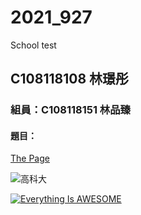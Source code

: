 # 2021_927
School test

## C108118108 林璟彤

### 組員：C108118151 林品臻

#### 題目：

[The Page](https://www.google.com)

![高科大](https://www.nkust.edu.tw/var/file/0/1000/img/513/539900619.png)

[![Everything Is AWESOME](https://img.youtube.com/vi/StTqXEQ2l-Y/0.jpg)](https://www.youtube.com/watch?v=StTqXEQ2l-Y "Everything Is AWESOME")
